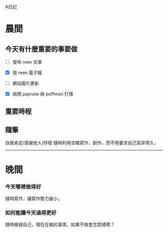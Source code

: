 #日記 
# 晨間

## 今天有什麼重要的事要做
- [ ] 發布 reen 文章
- [x] 發 reen 電子報
- [ ] 網站圖片更新
- [x] 詢問 paynow 與 puffmon 打樣



## 重要時程


## 隨筆
自我肯定/感謝他人/抒發
隨時利用空檔寫作、創作。而不用要求自己寫非常久。

---

# 晚間

### 今天哪裡做得好
隨時寫作，讓寫作壓力變小。

### 如何能讓今天過得更好
隨時檢視自己，現在在做的事情，如果不做會怎麼樣嗎？